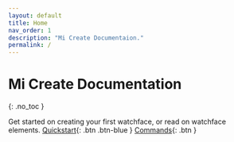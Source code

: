 ```yaml
---
layout: default
title: Home
nav_order: 1
description: "Mi Create Documentaion."
permalink: /
---
```

# Mi Create Documentation
{: .no_toc }

Get started on creating your first watchface, or read on watchface elements.
[Quickstart](https://ooflet.github.io/docs/quickstart){: .btn .btn-blue } 
[Commands](https://ooflet.github.io/docs/commands){: .btn }
